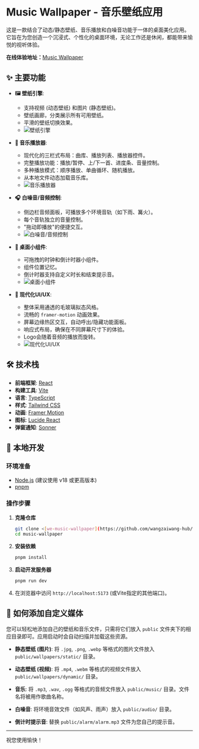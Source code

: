 # Music Wallpaper - 音乐壁纸应用

这是一款结合了动态/静态壁纸、音乐播放和白噪音功能于一体的桌面美化应用。它旨在为您创造一个沉浸式、个性化的桌面环境，无论工作还是休闲，都能带来愉悦的视听体验。

**在线体验地址：**[Music Wallpaper](https://musicwallpaper.wctw.fun/)

## ✨ 主要功能

- **🖼️ 壁纸引擎**:
  - 支持视频 (动态壁纸) 和图片 (静态壁纸)。
  - 壁纸画廊，分类展示所有可用壁纸。
  - 平滑的壁纸切换效果。
  - ![壁纸引擎](https://github.com/user-attachments/assets/ae101543-aef8-48f2-8065-841dfdfe1319)


- **🎵 音乐播放器**:
  - 现代化的三栏式布局：曲库、播放列表、播放器控件。
  - 完整播放功能：播放/暂停、上/下一首、进度条、音量控制。
  - 多种播放模式：顺序播放、单曲循环、随机播放。
  - 从本地文件动态加载音乐库。
  - ![音乐播放器](https://github.com/user-attachments/assets/320f182d-50e0-4624-a242-a47e3a42bc35)


- **🎧 白噪音/音频控制**:
  - 侧边栏音频面板，可播放多个环境音轨（如下雨、篝火）。
  - 每个音轨独立的音量控制。
  - "拖动即播放"的便捷交互。
  - ![白噪音/音频控制](https://github.com/user-attachments/assets/7d282e79-03e7-4c66-91cc-95a720f0ac3b)


- **🧩 桌面小组件**:
  - 可拖拽的时钟和倒计时器小组件。
  - 组件位置记忆。
  - 倒计时器支持自定义时长和结束提示音。
  - ![桌面小组件](https://github.com/user-attachments/assets/b0f2ef0e-44ee-4c6e-a3d5-2c88f508ec7c)


- **💎 现代化UI/UX**:
  - 整体采用通透的毛玻璃拟态风格。
  - 流畅的 `framer-motion` 动画效果。
  - 屏幕边缘热区交互，自动呼出/隐藏功能面板。
  - 响应式布局，确保在不同屏幕尺寸下的体验。
  - Logo会随着音频的播放而旋转。
  - ![现代化UI/UX](https://github.com/user-attachments/assets/401a939b-5436-4ea4-9ee6-462fab56083e)


## 🛠️ 技术栈

- **前端框架**: [React](https://react.dev/)
- **构建工具**: [Vite](https://vitejs.dev/)
- **语言**: [TypeScript](https://www.typescriptlang.org/)
- **样式**: [Tailwind CSS](https://tailwindcss.com/)
- **动画**: [Framer Motion](https://www.framer.com/motion/)
- **图标**: [Lucide React](https://lucide.dev/)
- **弹窗通知**: [Sonner](https://sonner.emilkowal.ski/)

## 🚀 本地开发

### 环境准备

- [Node.js](https://nodejs.org/en) (建议使用 v18 或更高版本)
- [pnpm](https://pnpm.io/installation)

### 操作步骤

1.  **克隆仓库**
    ```bash
    git clone <[we-music-wallpaper](https://github.com/wangzaiwang-hub/we-music-wallpaper)>
    cd music-wallpaper
    ```

2.  **安装依赖**
    ```bash
    pnpm install
    ```

3.  **启动开发服务器**
    ```bash
    pnpm run dev
    ```

4.  在浏览器中访问 `http://localhost:5173` (或Vite指定的其他端口)。


## 📂 如何添加自定义媒体

您可以轻松地添加自己的壁纸和音乐文件，只需将它们放入 `public` 文件夹下的相应目录即可。应用启动时会自动扫描并加载这些资源。

-   **静态壁纸 (图片)**:
    将 `.jpg`, `.png`, `.webp` 等格式的图片文件放入 `public/wallpapers/static/` 目录。

-   **动态壁纸 (视频)**:
    将 `.mp4`, `.webm` 等格式的视频文件放入 `public/wallpapers/dynamic/` 目录。

-   **音乐**:
    将 `.mp3`, `.wav`, `.ogg` 等格式的音频文件放入 `public/music/` 目录。文件名将被用作歌曲名称。

-   **白噪音**:
    将环境音效文件（如风声、雨声）放入 `public/audio/` 目录。

-   **倒计时提示音**:
    替换 `public/alarm/alarm.mp3` 文件为您自己的提示音。

---
祝您使用愉快！


